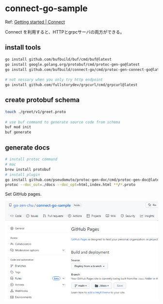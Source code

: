 # connect-go-sample

Ref: [Getting started | Connect](https://connect.build/docs/go/getting-started/)

Connect を利用すると、HTTPとgrpcサーバの両方ができる。

## install tools

```bash
go install github.com/bufbuild/buf/cmd/buf@latest
go install google.golang.org/protobuf/cmd/protoc-gen-go@latest
go install github.com/bufbuild/connect-go/cmd/protoc-gen-connect-go@latest

# not nessary when you only try http endpoint
go install github.com/fullstorydev/grpcurl/cmd/grpcurl@latest
```

## create protobuf schema

```bash
touch ./greet/v1/greet.proto

# use buf command to generate source code from schema
buf mod init
buf generate
```

## generate docs

```bash
# install protoc command
# mac
brew install protobuf
# install plugin
go install github.com/pseudomuto/protoc-gen-doc/cmd/protoc-gen-doc@latest
protoc --doc_out=./docs --doc_opt=html,index.html **/*.proto
```

Set GitHub pages.

![](github-pages.png)
